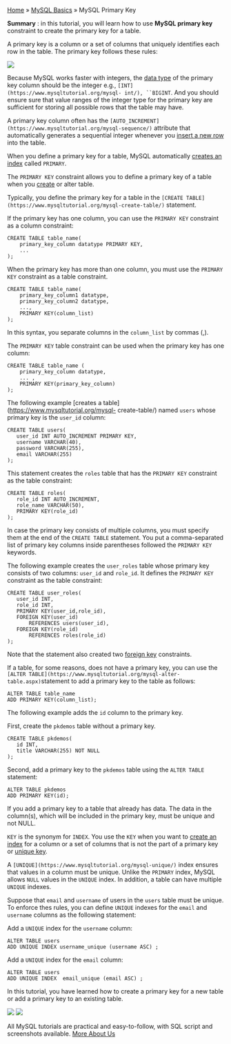 

[Home](https://www.mysqltutorial.org/) » [MySQL
Basics](https://www.mysqltutorial.org/mysql-basics/) » MySQL Primary Key



 **Summary** : in this tutorial, you will learn how to use **MySQL primary
key** constraint to create the primary key for a table.



A primary key is a column or a set of columns that uniquely identifies each
row in the table. The primary key follows these rules:

![](https://www.mysqltutorial.org/wp-content/uploads/2013/05/mysql-primary-key.png)


Because MySQL works faster with integers, the [data
type](https://www.mysqltutorial.org/mysql-data-types.aspx) of the primary key
column should be the integer e.g., `[INT](https://www.mysqltutorial.org/mysql-
int/), ``BIGINT`. And you should ensure sure that value ranges of the integer
type for the primary key are sufficient for storing all possible rows that the
table may have.



A primary key column often has the
`[AUTO_INCREMENT](https://www.mysqltutorial.org/mysql-sequence/)` attribute
that automatically generates a sequential integer whenever you [insert a new
row](https://www.mysqltutorial.org/mysql-insert-statement.aspx) into the
table.



When you define a primary key for a table, MySQL automatically [creates an
index](https://www.mysqltutorial.org/mysql-index/mysql-create-index/) called
`PRIMARY`.



The `PRIMARY KEY` constraint allows you to define a primary key of a table
when you [create](https://www.mysqltutorial.org/mysql-create-table/) or alter
table.



Typically, you define the primary key for a table in the `[CREATE
TABLE](https://www.mysqltutorial.org/mysql-create-table/)` statement.



If the primary key has one column, you can use the `PRIMARY KEY` constraint as
a column constraint:


    
    
    CREATE TABLE table_name(
        primary_key_column datatype PRIMARY KEY,
        ...
    );



When the primary key has more than one column, you must use the `PRIMARY KEY`
constraint as a table constraint.


    
    
    CREATE TABLE table_name(
        primary_key_column1 datatype,
        primary_key_column2 datatype,
        ...,
        PRIMARY KEY(column_list)
    );



In this syntax, you separate columns in the `column_list` by commas (,).



The `PRIMARY KEY` table constraint can be used when the primary key has one
column:


    
    
    CREATE TABLE table_name ( 
        primary_key_column datatype, 
        ... ,
        PRIMARY KEY(primary_key_column)
    );



The following example [creates a table](https://www.mysqltutorial.org/mysql-
create-table/) named `users` whose primary key is the `user_id` column:


    
    
    CREATE TABLE users(
       user_id INT AUTO_INCREMENT PRIMARY KEY,
       username VARCHAR(40),
       password VARCHAR(255),
       email VARCHAR(255)
    );



This statement creates the `roles` table that has the `PRIMARY KEY` constraint
as the table constraint:


    
    
    CREATE TABLE roles(
       role_id INT AUTO_INCREMENT,
       role_name VARCHAR(50),
       PRIMARY KEY(role_id)
    );



In case the primary key consists of multiple columns, you must specify them at
the end of the `CREATE TABLE` statement. You put a comma-separated list of
primary key columns inside parentheses followed the `PRIMARY KEY` keywords.



The following example creates the `user_roles` table whose primary key
consists of two columns: `user_id` and `role_id`. It defines the `PRIMARY KEY`
constraint as the table constraint:


    
    
    CREATE TABLE user_roles(
       user_id INT,
       role_id INT,
       PRIMARY KEY(user_id,role_id),
       FOREIGN KEY(user_id) 
           REFERENCES users(user_id),
       FOREIGN KEY(role_id) 
           REFERENCES roles(role_id)
    );



Note that the statement also created two [foreign
key](https://www.mysqltutorial.org/mysql-foreign-key/ "MySQL Foreign Key")
constraints.



If a table, for some reasons, does not have a primary key, you can use the
`[ALTER TABLE](https://www.mysqltutorial.org/mysql-alter-table.aspx)`statement
to add a primary key to the table as follows:


    
    
    ALTER TABLE table_name
    ADD PRIMARY KEY(column_list);



The following example adds the `id` column to the primary key.



First, create the `pkdemos` table without a primary key.


    
    
    CREATE TABLE pkdemos(
       id INT,
       title VARCHAR(255) NOT NULL
    );



Second, add a primary key to the `pkdemos` table using the `ALTER TABLE`
statement:


    
    
    ALTER TABLE pkdemos
    ADD PRIMARY KEY(id);



If you add a primary key to a table that already has data. The data in the
column(s), which will be included in the primary key, must be unique and not
NULL.



`KEY` is the synonym for `INDEX`. You use the `KEY` when you want to [create
an index](https://www.mysqltutorial.org/mysql-index/mysql-create-index/) for a
column or a set of columns that is not the part of a primary key or [unique
key](https://www.mysqltutorial.org/mysql-unique/).



A `[UNIQUE](https://www.mysqltutorial.org/mysql-unique/)` index ensures that
values in a column must be unique. Unlike the `PRIMARY` index, MySQL allows
`NULL` values in the `UNIQUE` index. In addition, a table can have multiple
`UNIQUE` indexes.



Suppose that `email` and `username` of users in the `users` table must be
unique. To enforce thes rules, you can define `UNIQUE` indexes for the `email`
and `username` columns as the following statement:



Add a `UNIQUE` index for the `username` column:


    
    
    ALTER TABLE users
    ADD UNIQUE INDEX username_unique (username ASC) ;



Add a `UNIQUE` index for the `email` column:


    
    
    ALTER TABLE users
    ADD UNIQUE INDEX  email_unique (email ASC) ;



In this tutorial, you have learned how to create a primary key for a new table
or add a primary key to an existing table.

![](https://www.mysqltutorial.org/wp-content/themes/evolution/img/left.svg)
![](https://www.mysqltutorial.org/wp-content/themes/evolution/img/right.svg)


All MySQL tutorials are practical and easy-to-follow, with SQL script and
screenshots available. [More About Us](/about-us/)

